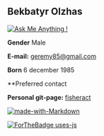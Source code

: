 Bekbatyr Olzhas
-------------

[![Ask Me Anything !](https://img.shields.io/badge/Ask%20me-anything-1abc9c.svg)](https://t.me/smile_desu)

**Gender** Male

**E-mail:** geremy85@gmail.com

**Born** 6 december 1985

**Preferred contact

**Personal git-page:** [fisheract][1]

[![made-with-Markdown](https://img.shields.io/badge/Made%20with-Markdown-1f425f.svg)](http://commonmark.org)


[![ForTheBadge uses-js](http://ForTheBadge.com/images/badges/uses-js.svg)](http://ForTheBadge.com)


[1]:https://github.com/fisheract
